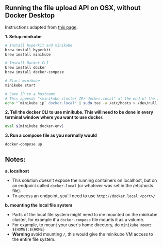 ## **Running the file upload API on OSX, without Docker Desktop**

Instructions adapted from [this page](https://dhwaneetbhatt.com/blog/run-docker-without-docker-desktop-on-macos).

**1. Setup minikube**

```bash
# Install hyperkit and minikube
brew install hyperkit
brew install minikube

# Install Docker CLI
brew install docker
brew install docker-compose

# Start minikube
minikube start

# Save IP to a hostname
# This appends "<minikube cluster IP> docker.local" at the end of the /etc/hosts file
echo "`minikube ip` docker.local" | sudo tee -a /etc/hosts > /dev/null
```

**2. Tell the docker CLI to use minikube. This will need to be done in every terminal window where you want to use docker.**

```bash
eval $(minikube docker-env)
```

**3. Run a compose file as you normally would**

```bash
docker-compose up
```

## Notes:

**a. localhost**

- This solution doesn't expose the running containers on localhost, but on an endpoint called `docker.local` (or whatever was set in the /etc/hosts file).
- To access an endpoint, you'll need to use `http://docker.local:<port>/`

**b. mounting the local file system**

- Parts of the local file system might need to me mounted on the minikube cluster, for example if a `docker-compose` file mounts it as a volume.
- For example, to mount your user's home directory, do `minikube mount ${HOME}:${HOME}`
- **Warning** avoid mounting `/`, this would give the minikube VM access to the entire file system.

